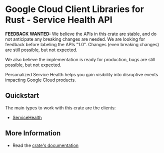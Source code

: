 # Google Cloud Client Libraries for Rust - Service Health API

<!-- Code generated by sidekick. DO NOT EDIT. -->

**FEEDBACK WANTED:** We believe the APIs in this crate are stable, and
do not anticipate any breaking changes are needed. We are looking for
feedback before labeling the APIs "1.0". Changes (even breaking changes)
are still possible, but not expected.

We also believe the implementation is ready for production, bugs are
still possible, but not expected.

Personalized Service Health helps you gain visibility into disruptive
events impacting Google Cloud products.

## Quickstart

The main types to work with this crate are the clients:

- [ServiceHealth]

## More Information

- Read the [crate's documentation](https://docs.rs/google-cloud-servicehealth-v1/latest/google-cloud-servicehealth-v1)

[ServiceHealth]: https://docs.rs/google-cloud-servicehealth-v1/latest/google_cloud_servicehealth_v1/client/struct.ServiceHealth.html
